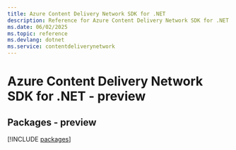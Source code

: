 ```yaml
---
title: Azure Content Delivery Network SDK for .NET
description: Reference for Azure Content Delivery Network SDK for .NET
ms.date: 06/02/2025
ms.topic: reference
ms.devlang: dotnet
ms.service: contentdeliverynetwork
---
```

# Azure Content Delivery Network SDK for .NET - preview
## Packages - preview
[!INCLUDE [packages](content-delivery-network-index.md)]